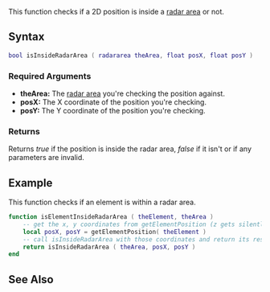 This function checks if a 2D position is inside a [radar area](/docs/radararea.md "wikilink") or not.

Syntax
------

``` lua
bool isInsideRadarArea ( radararea theArea, float posX, float posY )
```

### Required Arguments

-   **theArea:** The [radar area](/docs/radararea.md "wikilink") you're checking the position against.
-   **posX:** The X coordinate of the position you're checking.
-   **posY:** The Y coordinate of the position you're checking.

### Returns

Returns *true* if the position is inside the radar area, *false* if it isn't or if any parameters are invalid.

Example
-------

This function checks if an element is within a radar area.

``` lua
function isElementInsideRadarArea ( theElement, theArea )
    -- get the x, y coordinates from getElementPosition (z gets silently discarded)
    local posX, posY = getElementPosition( theElement )
    -- call isInsideRadarArea with those coordinates and return its result
    return isInsideRadarArea ( theArea, posX, posY )
end
```

See Also
--------
